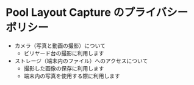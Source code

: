 # Pool Layout Capture のプライバシーポリシー

* カメラ（写真と動画の撮影）について
  * ビリヤード台の撮影に利用します  
* ストレージ（端末内のファイル）へのアクセスについて
	* 撮影した画像の保存に利用します
	* 端末内の写真を使用する際に利用します
